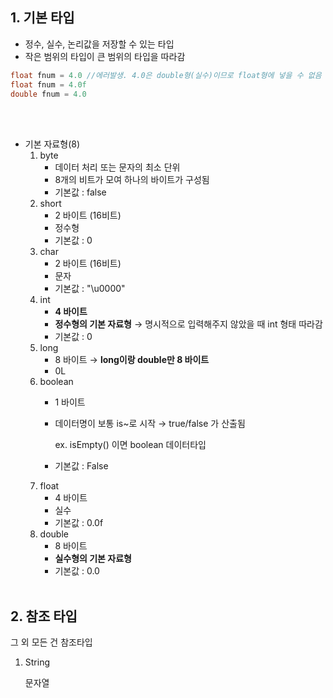## 1. 기본 타입

- 정수, 실수, 논리값을 저장할 수 있는 타입
- 작은 범위의 타입이 큰 범위의 타입을 따라감

```java
float fnum = 4.0 //에러발생. 4.0은 double형(실수)이므로 float형에 넣을 수 없음 
float fnum = 4.0f
double fnum = 4.0
```
<br><br>
- 기본 자료형(8)
    1. byte<br>
        - 데이터 처리 또는 문자의 최소 단위<br>
        - 8개의 비트가 모여 하나의 바이트가 구성됨<br>
        - 기본값 : false<br>
    2. short
        - 2 바이트 (16비트)
        - 정수형
        - 기본값 : 0
    3. char
        - 2 바이트 (16비트)
        - 문자
        - 기본값 : "\u0000"
    4. int
        - **4 바이트**
        - **정수형의 기본 자료형** → 명시적으로 입력해주지 않았을 때 int 형태 따라감
        - 기본값 : 0
    5. long
        - 8 바이트 → **long이랑 double만 8 바이트**
        - 0L
    6. boolean
        - 1 바이트
        - 데이터명이 보통 is~로 시작 → true/false 가 산출됨

            ex. isEmpty() 이면 boolean 데이터타입

        - 기본값 : False
    7. float
        - 4 바이트
        - 실수
        - 기본값 : 0.0f
    8. double
        - 8 바이트
        - **실수형의 기본 자료형**
        - 기본값 : 0.0
<br><br>
## 2. 참조 타입

그 외 모든 건 참조타입

1. String

    문자열

